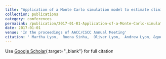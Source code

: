 ```yaml
---
title: "Application of a Monte Carlo simulation model to estimate clinical risk associated with the analytic performance of point of care INR devices"
collection: publications
category: conferences
permalink: /publication/2017-01-01-Application-of-a-Monte-Carlo-simulation-model-to-estimate-clinical-risk-associated-with-the-analytic-performance-of-point-of-care-INR-devices
date: 2017-01-01
venue: 'In the proceedings of AACC/CSCC Annual Meeting'
citation: ' Martha Lyon,  Roona Sinha,  Oliver Lyon,  Andrew Lyon, &quot;Application of a Monte Carlo simulation model to estimate clinical risk associated with the analytic performance of point of care INR devices.&quot; In the proceedings of AACC/CSCC Annual Meeting, 2017.'
---
```

Use [Google Scholar](https://scholar.google.com/scholar?q=Application+of+a+Monte+Carlo+simulation+model+to+estimate+clinical+risk+associated+with+the+analytic+performance+of+point+of+care+INR+devices){:target="_blank"} for full citation